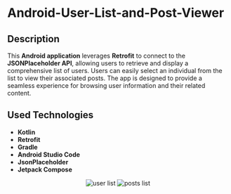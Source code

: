# Android-User-List-and-Post-Viewer

## Description
This **Android application** leverages **Retrofit** to connect to the **JSONPlaceholder API**, allowing users to retrieve and display a comprehensive list of users. Users can easily select an individual from the list to view their associated posts. The app is designed to provide a seamless experience for browsing user information and their related content.

## Used Technologies
* **Kotlin**
* **Retrofit**
* **Gradle**
* **Android Studio Code**
* **JsonPlaceholder**
* **Jetpack Compose**

<div align="center">
  <img src="https://i.imgur.com/kl61a17.png" alt="user list"/>
  <img src="https://i.imgur.com/7mSXQnx.png" alt="posts list"/>
</div>
